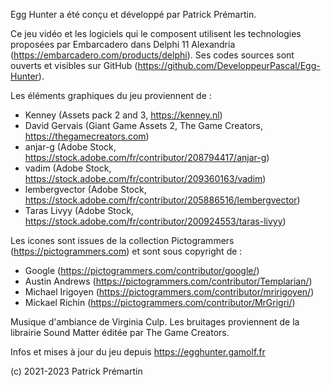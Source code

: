 Egg Hunter a été conçu et développé par Patrick Prémartin.

Ce jeu vidéo et les logiciels qui le composent utilisent les technologies proposées par Embarcadero dans Delphi 11 Alexandria (https://embarcadero.com/products/delphi). Ses codes sources sont ouverts et visibles sur GitHub (https://github.com/DeveloppeurPascal/Egg-Hunter).

Les éléments graphiques du jeu proviennent de :
* Kenney (Assets pack 2 and 3, https://kenney.nl)
* David Gervais (Giant Game Assets 2, The Game Creators, https://thegamecreators.com)
* anjar-g (Adobe Stock, https://stock.adobe.com/fr/contributor/208794417/anjar-g)
* vadim (Adobe Stock, https://stock.adobe.com/fr/contributor/209360163/vadim)
* lembergvector (Adobe Stock, https://stock.adobe.com/fr/contributor/205886516/lembergvector)
* Taras Livyy (Adobe Stock, https://stock.adobe.com/fr/contributor/200924553/taras-livyy)

Les icones sont issues de la collection Pictogrammers (https://pictogrammers.com) et sont sous copyright de :
* Google (https://pictogrammers.com/contributor/google/)
* Austin Andrews (https://pictogrammers.com/contributor/Templarian/)
* Michael Irigoyen (https://pictogrammers.com/contributor/mririgoyen/)
* Mickael Richin (https://pictogrammers.com/contributor/MrGrigri/)

Musique d'ambiance de Virginia Culp.
Les bruitages proviennent de la librairie Sound Matter éditée par The Game Creators.

Infos et mises à jour du jeu depuis https://egghunter.gamolf.fr

(c) 2021-2023 Patrick Prémartin